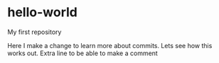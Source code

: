 # hello-world
My first repository 

Here I make a change to learn more about commits.
Lets see how this works out.
Extra line to be able to make a comment
